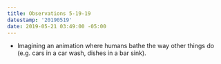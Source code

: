 ```yaml
---
title: Observations 5-19-19
datestamp: '20190519'
date: 2019-05-21 03:49:00 -05:00
---
```


- Imagining an animation where humans bathe the way other things do (e.g. cars in a car wash, dishes in a bar sink).
